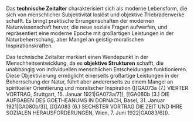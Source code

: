 
Das **technische Zeitalter** charakterisiert sich als moderne Lebensform, die sich von menschlicher Subjektivität loslöst und objektive Triebräderwerke schafft. Es bringt praktische Errungenschaften der modernen Naturwissenschaft hervor, die neue soziale Fragen aufwerfen, und repräsentiert eine moderne Epoche mit großartigen Leistungen in der Naturbeherrschung, aber Mangel an geistig-moralischen Inspirationskräften.

Das technische Zeitalter markiert einen Wendepunkt in der Menschheitsentwicklung, da es **objektive Strukturen** schafft, die unabhängig von individuellen menschlichen Entscheidungen funktionieren. Diese Objektivierung ermöglicht einerseits großartige Leistungen in der Beherrschung der Natur, führt aber andererseits zu einem Mangel an spiritueller Orientierung und moralischer Inspiration ([[GA073a (7.) VIERTER VORTRAG, Stuttgart, 15. Januar 1921|GA073a/7]], [[GA080b (3.) DIE AUFGABEN DES GOETHEANUMS IN DORNACH, Basel, 31. Januar 1921|GA080b/3]], [[GA083 (6.) SECHSTER VORTRAG DIE ZEIT UND IHRE SOZIALEN HERAUSFORDERUNGEN, Wien, 7. Juni 1922|GA083/6]]).
